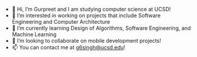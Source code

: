 - 👋 Hi, I’m Gurpreet and I am studying computer science at UCSD!
- 👀 I’m interested in working on projects that include Software Engineering and Computer Architecture
- 🌱 I’m currently learning Design of Algorithms, Software Engineering, and Machine Learning
- 💞️ I’m looking to collaborate on mobile development projects!
- 📫 You can contact me at g6singh@ucsd.edu!

<!---
1tsGurpreet/1tsGurpreet is a ✨ special ✨ repository because its `README.md` (this file) appears on your GitHub profile.
You can click the Preview link to take a look at your changes.
--->
